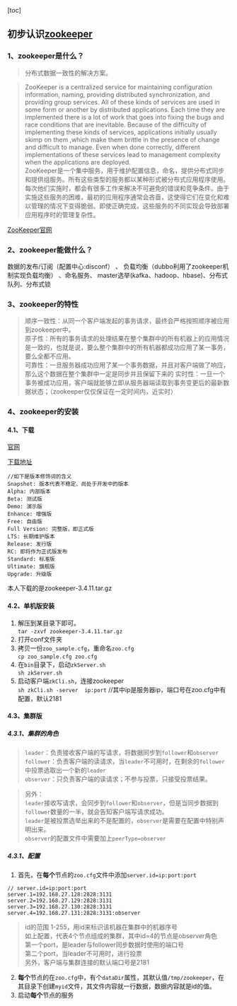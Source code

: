 [toc]

## 初步认识[zookeeper](zookeeper.apache.org)

### 1、zookeeper是什么？
> 分布式数据一致性的解决方案。

> ZooKeeper is a centralized service for maintaining configuration information, naming, providing distributed synchronization, and providing group services. All of these kinds of services are used in some form or another by distributed applications. Each time they are implemented there is a lot of work that goes into fixing the bugs and race conditions that are inevitable. Because of the difficulty of implementing these kinds of services, applications initially usually skimp on them ,which make them brittle in the presence of change and difficult to manage. Even when done correctly, different implementations of these services lead to management complexity when the applications are deployed.<br>
> ZooKeeper是一个集中服务，用于维护配置信息，命名，提供分布式同步和提供组服务。所有这些类型的服务都以某种形式被分布式应用程序使用。每次他们实施时，都会有很多工作来解决不可避免的错误和竞争条件。由于实施这些服务的困难，最初的应用程序通常会吝啬，这使得它们在变化和难以管理的情况下变得脆弱。即使正确完成，这些服务的不同实现会导致部署应用程序时的管理复杂性。

[ZooKeeper官网](zookeeper.apache.org)

### 2、zookeeper能做什么？
数据的发布/订阅（配置中心:disconf）  、 负载均衡（dubbo利用了zookeeper机制实现负载均衡） 、命名服务、
master选举(kafka、hadoop、hbase)、分布式队列、分布式锁


### 3、zookeeper的特性
> 顺序一致性：从同一个客户端发起的事务请求，最终会严格按照顺序被应用到zookeeper中。<br>
> 原子性：所有的事务请求的处理结果在整个集群中的所有机器上的应用情况是一致的，也就是说，要么整个集群中的所有机器都成功应用了某一事务，要么全都不应用。<br>
> 可靠性：一旦服务器成功应用了某一个事务数据，并且对客户端做了响应，那么这个数据在整个集群中一定是同步并且保留下来的
> 实时性：一旦一个事务被成功应用，客户端就能够立即从服务器端读取到事务变更后的最新数据状态；（zookeeper仅仅保证在一定时间内，近实时）



### 4、zookeeper的安装
#### 4.1、下载
[官网](https://zookeeper.apache.org/)

[下载地址](http://apache.fayea.com/zookeeper/)

```
//如下是版本修饰词的含义
Snapshot: 版本代表不稳定、尚处于开发中的版本
Alpha: 内部版本
Beta: 测试版
Demo: 演示版
Enhance: 增强版
Free: 自由版
Full Version: 完整版，即正式版
LTS: 长期维护版本
Release: 发行版
RC: 即将作为正式版发布
Standard: 标准版
Ultimate: 旗舰版
Upgrade: 升级版
```
本人下载的是zookeeper-3.4.11.tar.gz

#### 4.2、单机版安装
1. 解压到某目录下即可。<br>
    `tar -zxvf zookeeper-3.4.11.tar.gz`
2. 打开conf文件夹
3. 拷贝一份`zoo_sample.cfg`，重命名`zoo.cfg`<br>
    `cp zoo_sample.cfg zoo.cfg`
4. 在`bin`目录下，启动`zkServer.sh`<br>
    `sh zkServer.sh`
5. 启动客户端`zkCli.sh`，连接zookeeper<br>
`sh zkCli.sh -server  ip:port`   //其中ip是服务器ip，端口号在zoo.cfg中有配置，默认2181

#### 4.3、集群版
##### 4.3.1、集群的角色
> `leader`：负责接收客户端的写请求，将数据同步到`follower`和`observer`<br>
> `follower`：负责客户端的读请求，当`leader`不可用时，在剩余的`follower`中投票选取出一个新的`leader`<br>
> `observer`：只负责客户端的读请求；不参与投票，只接受投票结果。

> 另外：<br>
> `leader`接收写请求，会同步到`follower`和`observer`，但是当同步数据到`follower`数量的一半，就会告知客户端写请求成功。<br>
> `leader`是被投票选举出来的不是配置的，`observer`是需要在配置中特别声明出来。<br>
> `observer`的配置文件中需要加上`peerType=observer`<br>
##### 4.3.1、配置
1. 首先，在<b>每个</b>节点的`zoo.cfg`文件中添加`server.id=ip:port:port`
```
// server.id=ip:port:port
server.1=192.168.27.128:2828:3131
server.2=192.168.27.129:2828:3131
server.3=192.168.27.130:2828:3131
server.4=192.168.27.131:2828:3131:observer
```

> id的范围 1-255，用id来标识该机器在集群中的机器序号<br>
> 如上配置，代表4个节点组成的集群，其中id=4的节点是observer角色<br>
> 第一个port，是leader与follower同步数据时使用的端口号<br>
> 第二个port，当leader不可用时，进行投票<br>
> 另外，客户端与集群连接的默认端口号是2181<br>

2. <b>每个</b>节点的在`zoo.cfg`中，有个`dataDir`属性，其默认值`/tmp/zookeeper`，在其目录下创建`myid`文件，其文件内容就一行数据，数据内容就是id的值。
3. 启动<b>每个</b>节点的服务